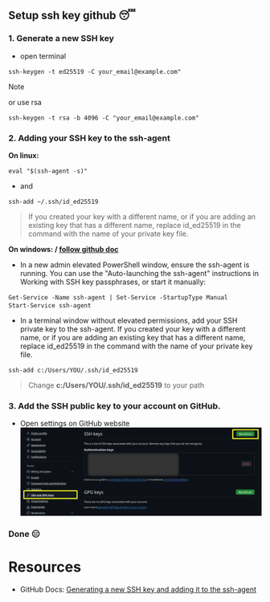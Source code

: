 ## Setup ssh key github :sleeping:

### 1. Generate a new SSH key

* open terminal
  
```
ssh-keygen -t ed25519 -C your_email@example.com"
```
> [!NOTE]
> or use rsa
> ```
> ssh-keygen -t rsa -b 4096 -C "your_email@example.com"
>```

### 2. Adding your SSH key to the ssh-agent

**On linux:**

```
eval "$(ssh-agent -s)"
```
* and
```
ssh-add ~/.ssh/id_ed25519
```
> If you created your key with a different name, or if you are adding an existing key that has a different name, replace id_ed25519 in the command with the name of your private key file.

**On windows: / [follow github doc](https://docs.github.com/en/authentication/connecting-to-github-with-ssh/generating-a-new-ssh-key-and-adding-it-to-the-ssh-agent?platform=windows)**

* In a new admin elevated PowerShell window, ensure the ssh-agent is running. You can use the "Auto-launching the ssh-agent" instructions in Working with SSH key passphrases, or start it manually:
```
Get-Service -Name ssh-agent | Set-Service -StartupType Manual
Start-Service ssh-agent
```
* In a terminal window without elevated permissions, add your SSH private key to the ssh-agent. If you created your key with a different name, or if you are adding an existing key that has a different name, replace id_ed25519 in the command with the name of your private key file.
```
ssh-add c:/Users/YOU/.ssh/id_ed25519
```
> Change **c:/Users/YOU/.ssh/id_ed25519** to your path
### 3. Add the SSH public key to your account on GitHub.
* Open settings on GitHub website
  ![image](asset/images/ssh1.png)

### Done :expressionless:

# Resources

* GitHub Docs: [Generating a new SSH key and adding it to the ssh-agent](https://docs.github.com/en/authentication/connecting-to-github-with-ssh/generating-a-new-ssh-key-and-adding-it-to-the-ssh-agent)